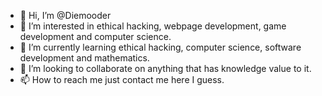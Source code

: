 - 👋 Hi, I’m @Diemooder
- 👀 I’m interested in ethical hacking, webpage development, game development and computer science.
- 🌱 I’m currently learning ethical hacking, computer science, software development and mathematics.
- 💞️ I’m looking to collaborate on anything that has knowledge value to it.
- 📫 How to reach me just contact me here I guess.

<!---
Diemooder/Diemooder is a ✨ special ✨ repository because its `README.md` (this file) appears on your GitHub profile.
You can click the Preview link to take a look at your changes.
--->
